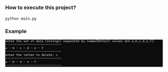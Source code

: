 ### How to execute this project?
`python main.py`

### Example
![Individual Person](https://github.com/roodrigoroot69/linked_list_luk/blob/main/example.png "Invidivual Person")

